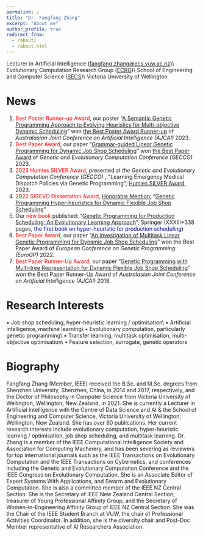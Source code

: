 ```yaml
---
permalink: /
title: "Dr. Fangfang Zhang"
excerpt: "About me"
author_profile: true
redirect_from: 
  - /about/
  - /about.html
---
```


Lecturer in Artificial Intelligence (<span style="color: #0000a0">fangfang.zhang@ecs.vuw.ac.nz</span>)\\
Evolutionary Computation Research Group ([ECRG](https://ecs.wgtn.ac.nz/Groups/ECRG/WebHome))\\
School of Engineering and Computer Science ([SECS](https://www.wgtn.ac.nz/engineering/school-of-engineering-and-computer-science))\\
Victoria University of Wellington

News
======
<ol>
<li><span style="color: #FF0000">Best Poster Runner-up Award</span>, our poster “<a target="_blank" href="https://link.springer.com/chapter/10.1007/978-981-99-8391-9_32">A Semantic Genetic Programming Approach to Evolving Heuristics for Multi-objective Dynamic Scheduling</a>” won <a target="_blank" href="https://github.com/fangfang-zhang/fangfang-zhang.github.io/blob/master/files/BestPosterRunnerupAJCAI.pdf">the Best Poster Award Runner-up</a> of <i> Australasian Joint Conference on Artificial Intelligence (AJCAI) </i> 2023.</li>
<li><span style="color: #FF0000">Best Paper Award</span>, our paper “<a target="_blank" href="https://dl.acm.org/doi/abs/10.1145/3583131.3590394">Grammar-guided Linear Genetic Programming for Dynamic Job Shop Scheduling</a>” won <a target="_blank" href="https://github.com/fangfang-zhang/fangfang-zhang.github.io/blob/master/files/BPA_GECCO.pdf">the Best Paper Award</a> of <i> Genetic and Evolutionary Computation Conference (GECCO) </i> 2023.</li>
<li><span style="color: #FF0000">2023 Humies SILVER Award</span>, presented at <i>the Genetic and Evolutionary Computation Conference (GECCO) </i>, "Learning Emergency Medical Dispatch Policies via Genetic Programming", <a target="_blank" href="https://github.com/fangfang-zhang/fangfang-zhang.github.io/blob/master/files/SilverAward.pdf">Humies SILVER Award</a>, 2023.</li>
<li><span style="color: #FF0000">2022 SIGEVO Dissertation Award</span>, <a target="_blank" href="https://sig.sigevo.org/index.html/tiki-index.php?page=SIGEVO+Dissertation+Award"> Honorable Mention:</a> “<a target="_blank" href="https://openaccess.wgtn.ac.nz/articles/thesis/Genetic_Programming_Hyper-heuristics_for_Dynamic_Flexible_Job_Shop_Scheduling/16528677/1">Genetic Programming Hyper-heuristics for Dynamic Flexible Job Shop Scheduling</a>”</li>
<li>Our <span style="color: #FF0000">new book </span> published: “<a target="_blank" href="https://link.springer.com/book/10.1007/978-981-16-4859-5">Genetic Programming for Production Scheduling: An Evolutionary Learning Approach</a>”, Springer (XXXIII+338 pages, <span style="color: #0000a0">the first book on hyper-heuristic for production scheduling</span>)</li>
<li><span style="color: #FF0000">Best Paper Award</span>, our paper “<a target="_blank" href="https://link.springer.com/chapter/10.1007/978-3-031-02056-8_11">An Investigation of Multitask Linear Genetic Programming for Dynamic Job Shop Scheduling</a>” won the Best Paper Award of <i> European Conference on Genetic Programming (EuroGP) </i> 2022.</li>
<li><span style="color: #FF0000">Best Paper Runner-Up Award</span>, our paper “<a target="_blank" href="https://link.springer.com/chapter/10.1007/978-3-030-03991-2_43">Genetic Programming with Multi-tree Representation for Dynamic Flexible Job Shop Scheduling</a>” won the Best Paper Runner-Up Award of <i> Australasian Joint Conference on Artificial Intelligence (AJCAI) </i> 2018.</li>
</ol>


Research Interests
======
• Job shop scheduling, hyper-heuristic learning / optimisation\\
• Artificial intelligence, machine learning\\
• Evolutionary computation, particularly genetic programming\\
• Transfer learning, multitask optimisation, multi-objective optimisation\\
• Feature selection, surrogate, genetic operators


Biography
======
Fangfang Zhang (Member, IEEE) received the B.Sc. and M.Sc. degrees from Shenzhen University, Shenzhen, China, in 2014 and 2017, respectively, and the Doctor of Philosophy in Computer Science from Victoria University of Wellington, Wellington, New Zealand, in 2021. She is currently a Lecturer in Artificial Intelligence with the Centre of Data Science and AI & the School of Engineering and Computer Science, Victoria University of Wellington, Wellington, New Zealand. She has over 60 publications. Her current research interests include evolutionary computation, hyper-heuristic learning / optimisation, job shop scheduling, and multitask learning. Dr. Zhang is a member of the IEEE Computational Intelligence Society and Association for Computing Machinery, and has been severing as reviewers for top international journals such as the IEEE Transactions on Evolutionary Computation and the IEEE Transactions on Cybernetics, and conferences including the Genetic and Evolutionary Computation Conference and the IEEE Congress on Evolutionary Computation. She is an Associate Editor of Expert Systems With Applications, and Swarm and Evolutionary Computation. She is also a committee member of the IEEE NZ Central Section. She is the Secretary of IEEE New Zealand Central Section, treasurer of Young Professional Affinity Group, and the Secretary of Women-in-Engineering Affinity Group of IEEE NZ Central Section. She was the Chair of the IEEE Student Branch at VUW, the chair of Professional Activities Coordinator. In addition, she is the diversity chair and Post-Doc Member representative of AI Researchers Association.







